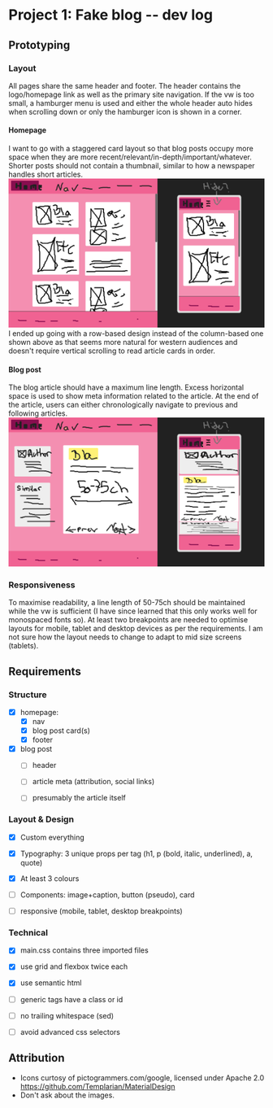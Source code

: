 # Project 1: Fake blog -- dev log


## Prototyping

### Layout

All pages share the same header and footer. The header contains the logo/homepage link as well as the primary site navigation. If the vw is too small, a hamburger menu is used and either the whole header auto hides when scrolling down or only the hamburger icon is shown in a corner.

#### Homepage

I want to go with a staggered card layout so that blog posts occupy more space when they are more recent/relevant/in-depth/important/whatever. Shorter posts should not contain a thumbnail, similar to how a newspaper handles short articles.
![homepage mockup](src/mockups/homepage.png)
I ended up going with a row-based design instead of the column-based one shown above as that seems more natural for western audiences and doesn't require vertical scrolling to read article cards in order.

#### Blog post

The blog article should have a maximum line length. Excess horizontal space is used to show meta information related to the article.
At the end of the article, users can either chronologically navigate to previous and following articles. 
![homepage mockup](src/mockups/blog-post.png)


### Responsiveness

To maximise readability, a line length of 50-75ch should be maintained while the vw is sufficient (I have since learned that this only works well for monospaced fonts so).
At least two breakpoints are needed to optimise layouts for mobile, tablet and desktop devices as per the requirements.
I am not sure how the layout needs to change to adapt to mid size screens (tablets).


## Requirements

### Structure

 - [x] homepage:
    - [x] nav
    - [x] blog post card(s)
    - [x] footer
 - [x] blog post
    - [ ] header
    - [ ] article meta (attribution, social links)
    - [ ] presumably the article itself


### Layout & Design
 - [x] Custom everything
 - [x] Typography: 3 unique props per tag (h1, p (bold, italic, underlined), a, quote)
 - [x] At least 3 colours
 - [ ] Components: image+caption, button (pseudo), card
 - [ ] responsive (mobile, tablet, desktop breakpoints)


### Technical
 - [x] main.css contains three imported files
 - [x] use grid and flexbox twice each
 - [x] use semantic html
 - [ ] generic tags have a class or id
 - [ ] no trailing whitespace (sed)
 - [ ] avoid advanced css selectors


## Attribution
- Icons curtosy of pictogrammers.com/google, licensed under Apache 2.0
https://github.com/Templarian/MaterialDesign
- Don't ask about the images.
